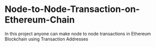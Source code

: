 # Node-to-Node-Transaction-on-Ethereum-Chain
In this project anyone can make node to node transactions in Ethereum Blockchain using Transaction Addresses
